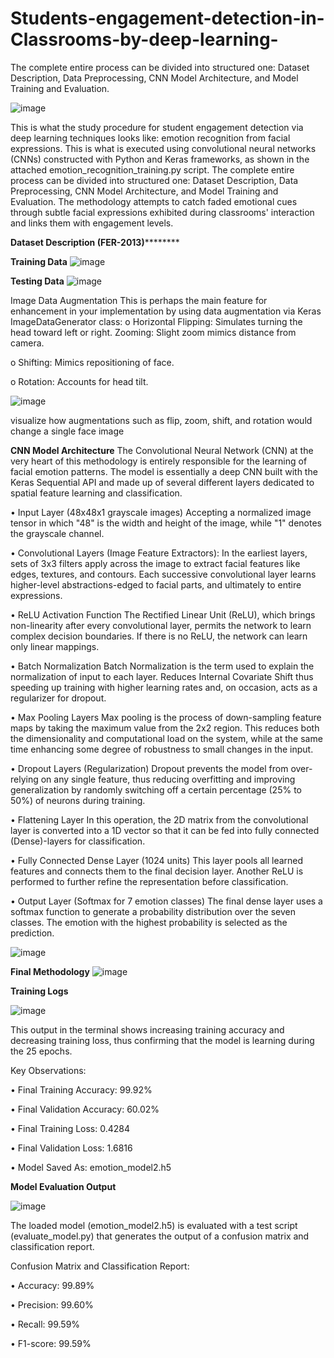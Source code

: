 # Students-engagement-detection-in-Classrooms-by-deep-learning-
The complete entire process  can be divided into structured one: Dataset Description, Data Preprocessing, CNN Model  Architecture, and Model Training and Evaluation. 

![image](https://github.com/user-attachments/assets/221a169c-3c67-4a22-a987-26b00c969d5f)

This is what the study procedure for student engagement detection via deep learning 
techniques looks like: emotion recognition from facial expressions. This is what is executed 
using convolutional neural networks (CNNs) constructed with Python and Keras frameworks, 
as shown in the attached emotion_recognition_training.py script. The complete entire process 
can be divided into structured one: Dataset Description, Data Preprocessing, CNN Model 
Architecture, and Model Training and Evaluation. The methodology attempts to catch faded 
emotional cues through subtle facial expressions exhibited during classrooms' interaction and 
links them with engagement levels. 

**Dataset Description (FER-2013)**********

**Training Data**
![image](https://github.com/user-attachments/assets/a6bade53-f976-466b-80b7-1a59571f03a1)

**Testing Data**
![image](https://github.com/user-attachments/assets/0e42fa7d-c9bc-4d49-bf56-75037d92f93c)

Image Data Augmentation
This is perhaps the main feature for enhancement in your implementation by using data augmentation via Keras ImageDataGenerator class: 
o	Horizontal Flipping: Simulates turning the head toward left or right. Zooming: Slight zoom mimics distance from camera.

o	Shifting: Mimics repositioning of face.

o	Rotation: Accounts for head tilt. 


![image](https://github.com/user-attachments/assets/46cb8f70-f34c-47af-b4c5-6b329006c4ab)

visualize how augmentations such as flip, zoom, shift, and rotation would change a single face image

**CNN Model Architecture**
The Convolutional Neural Network (CNN) at the very heart of this methodology is entirely responsible for the learning of facial emotion patterns. The model is essentially a deep CNN built with the Keras Sequential API and made up of several different layers dedicated to spatial feature learning and classification.

•	Input Layer (48x48x1 grayscale images)
Accepting a normalized image tensor in which "48" is the width and height of the image, while "1" denotes the grayscale channel.

•	Convolutional Layers (Image Feature Extractors):
In the earliest layers, sets of 3x3 filters apply across the image to extract facial features like edges, textures, and contours. Each successive convolutional layer learns higher-level abstractions-edged to facial parts, and ultimately to entire expressions.

•	ReLU Activation Function
The Rectified Linear Unit (ReLU), which brings non-linearity after every convolutional layer, permits the network to learn complex decision boundaries. If there is no ReLU, the network can learn only linear mappings.

•	Batch Normalization
Batch Normalization is the term used to explain the normalization of input to each layer. Reduces Internal Covariate Shift thus speeding up training with higher learning rates and, on occasion, acts as a regularizer for dropout.

•	Max Pooling Layers
Max pooling is the process of down-sampling feature maps by taking the maximum value from the 2x2 region. This reduces both the dimensionality and computational load on the system, while at the same time enhancing some degree of robustness to small changes in the input.

•	Dropout Layers (Regularization)
Dropout prevents the model from over-relying on any single feature, thus reducing overfitting and improving generalization by randomly switching off a certain percentage (25% to 50%) of neurons during training.

•	Flattening Layer
In this operation, the 2D matrix from the convolutional layer is converted into a 1D vector so that it can be fed into fully connected (Dense)-layers for classification.

•	Fully Connected Dense Layer (1024 units)
This layer pools all learned features and connects them to the final decision layer. Another ReLU is performed to further refine the representation before classification.

•	Output Layer (Softmax for 7 emotion classes)
The final dense layer uses a softmax function to generate a probability distribution over the seven classes. The emotion with the highest probability is selected as the prediction.

![image](https://github.com/user-attachments/assets/31fa44c9-5e1f-4e7f-8d7e-0faca767391b)



**Final Methodology**
![image](https://github.com/user-attachments/assets/a1fbd79e-7216-44bd-b4dd-1bf647662a72)


**Training Logs**

![image](https://github.com/user-attachments/assets/afee9f6e-d1a5-45fc-949d-4de8eab6c1ad)

This output in the terminal shows increasing training accuracy and decreasing training loss, thus confirming that the model is learning during the 25 epochs.

Key Observations:

•	Final Training Accuracy: 99.92%

•	Final Validation Accuracy: 60.02%

•	Final Training Loss: 0.4284

•	Final Validation Loss: 1.6816

•	Model Saved As: emotion_model2.h5


**Model Evaluation Output**

![image](https://github.com/user-attachments/assets/ba75e80a-9e84-4ac6-8968-4d0b192f8f57)

The loaded model (emotion_model2.h5) is evaluated with a test script (evaluate_model.py) that generates the output of a confusion matrix and classification report.

Confusion Matrix and Classification Report:

•	Accuracy: 99.89%

•	Precision: 99.60%

•	Recall: 99.59%

•	F1-score: 99.59%
